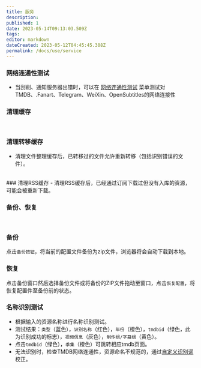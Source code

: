 ```yaml
---
title: 服务
description: 
published: 1
date: 2023-05-14T09:13:03.509Z
tags: 
editor: markdown
dateCreated: 2023-05-12T04:45:45.308Z
permalink: /docs/use/service
---
```


### 网络连通性测试
- 当刮削、通知服务器出错时，可以在 [网络连通性测试](/服务#网络连通性测试) 菜单测试对TMDB、.Fanart、Telegram、WeiXin、OpenSubtitles的网络连接性
### 清理缓存
<br>

### 清理转移缓存
- 清理文件整理缓存后，已转移过的文件允许重新转移（包括识别错误的文件）。
<br>
### 清理RSS缓存
- 清理RSS缓存后，已经通过订阅下载过但没有入库的资源，可能会被重新下载。
<br>

### 备份、恢复
<br>

### 备份
点击`备份按钮`，将当前的配置文件备份为zip文件，浏览器将会自动下载到本地。
<br>

### 恢复
点击备份窗口然后选择备份文件或将备份的ZIP文件拖动至窗口，点击`恢复配置`，将恢复配置件至备份前的状态。

### 名称识别测试

- 根据输入的资源名称进行名称识别测试。
- 测试结果：`类型`（蓝色），`识别名称`（红色），`年份`（橙色），`tmdbid`（绿色，此为识别成功的标志），`视频信息`（灰色），`制作组/字幕组`（黄色）。
- 点击`tmdbid`（绿色），`季集`（橙色）可跳转相应tmdb页面。
- 无法识别时，检查TMDB网络连通性，资源命名不规范的，通过[自定义识别词](/自定义识别词)校正。